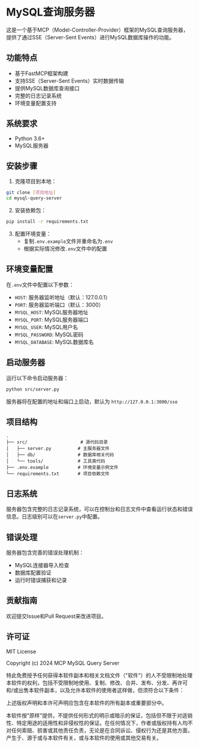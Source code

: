 # MySQL查询服务器

这是一个基于MCP（Model-Controller-Provider）框架的MySQL查询服务器，提供了通过SSE（Server-Sent Events）进行MySQL数据库操作的功能。

## 功能特点

- 基于FastMCP框架构建
- 支持SSE（Server-Sent Events）实时数据传输
- 提供MySQL数据库查询接口
- 完整的日志记录系统
- 环境变量配置支持

## 系统要求

- Python 3.6+
- MySQL服务器

## 安装步骤

1. 克隆项目到本地：
```bash
git clone [项目地址]
cd mysql-query-server
```

2. 安装依赖包：
```bash
pip install -r requirements.txt
```

3. 配置环境变量：
   - 复制`.env.example`文件并重命名为`.env`
   - 根据实际情况修改`.env`文件中的配置

## 环境变量配置

在`.env`文件中配置以下参数：

- `HOST`: 服务器监听地址（默认：127.0.0.1）
- `PORT`: 服务器监听端口（默认：3000）
- `MYSQL_HOST`: MySQL服务器地址
- `MYSQL_PORT`: MySQL服务器端口
- `MYSQL_USER`: MySQL用户名
- `MYSQL_PASSWORD`: MySQL密码
- `MYSQL_DATABASE`: MySQL数据库名

## 启动服务器

运行以下命令启动服务器：

```bash
python src/server.py
```

服务器将在配置的地址和端口上启动，默认为 `http://127.0.0.1:3000/sse`

## 项目结构

```
.
├── src/                    # 源代码目录
│   ├── server.py          # 主服务器文件
│   ├── db/                # 数据库相关代码
│   └── tools/             # 工具类代码
├── .env.example           # 环境变量示例文件
└── requirements.txt       # 项目依赖文件
```

## 日志系统

服务器包含完整的日志记录系统，可以在控制台和日志文件中查看运行状态和错误信息。日志级别可以在`server.py`中配置。

## 错误处理

服务器包含完善的错误处理机制：
- MySQL连接器导入检查
- 数据库配置验证
- 运行时错误捕获和记录

## 贡献指南

欢迎提交Issue和Pull Request来改进项目。

## 许可证

MIT License

Copyright (c) 2024 MCP MySQL Query Server

特此免费授予任何获得本软件副本和相关文档文件（"软件"）的人不受限制地处理本软件的权利，包括不受限制地使用、复制、修改、合并、发布、分发、再许可和/或出售本软件副本，以及允许本软件的使用者这样做，但须符合以下条件：

上述版权声明和本许可声明应包含在本软件的所有副本或重要部分中。

本软件按"原样"提供，不提供任何形式的明示或暗示的保证，包括但不限于对适销性、特定用途的适用性和非侵权性的保证。在任何情况下，作者或版权持有人均不对任何索赔、损害或其他责任负责，无论是在合同诉讼、侵权行为还是其他方面，产生于、源于或与本软件有关，或与本软件的使用或其他交易有关。